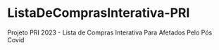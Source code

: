 # ListaDeComprasInterativa-PRI
Projeto PRI 2023 - Lista de Compras Interativa Para Afetados Pelo Pós Covid
